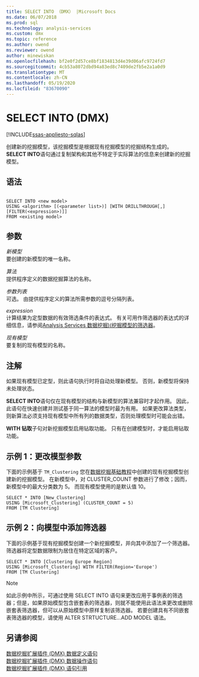 ```yaml
---
title: SELECT INTO （DMX） |Microsoft Docs
ms.date: 06/07/2018
ms.prod: sql
ms.technology: analysis-services
ms.custom: dmx
ms.topic: reference
ms.author: owend
ms.reviewer: owend
author: minewiskan
ms.openlocfilehash: bf2e0f2d57ce8bf1834813d4e39d06afc9724fd7
ms.sourcegitcommit: 4cb53a8072dbd94a83ed8c7409de2fb5e2a1a0d9
ms.translationtype: MT
ms.contentlocale: zh-CN
ms.lasthandoff: 05/19/2020
ms.locfileid: "83670090"
---
```

# <a name="select-into-dmx"></a>SELECT INTO (DMX)
[!INCLUDE[ssas-appliesto-sqlas](../includes/ssas-appliesto-sqlas.md)]

  创建新的挖掘模型，该挖掘模型是根据现有挖掘模型的挖掘结构生成的。 **SELECT INTO**语句通过复制架构和其他不特定于实际算法的信息来创建新的挖掘模型。  
  
## <a name="syntax"></a>语法  
  
```  
  
SELECT INTO <new model>   
USING <algorithm> [(<parameter list>)] [WITH DRILLTHROUGH[,] [FILTER(<expression>)]]  
FROM <existing model>  
```  
  
## <a name="arguments"></a>参数  
 *新模型*  
 要创建的新模型的唯一名称。  
  
 *算法*  
 提供程序定义的数据挖掘算法的名称。  
  
 *参数列表*  
 可选。 由提供程序定义的算法所需参数的逗号分隔列表。  
  
 *expression*  
 计算结果为定型数据的有效筛选条件的表达式。 有关可用作筛选器的表达式的详细信息，请参阅[Analysis Services 数据挖掘&#41;&#40;挖掘模型的筛选器](https://docs.microsoft.com/analysis-services/data-mining/filters-for-mining-models-analysis-services-data-mining)。  
  
 *现有模型*  
 要复制的现有模型的名称。  
  
## <a name="remarks"></a>注解  
 如果现有模型已定型，则此语句执行时将自动处理新模型。 否则，新模型将保持未处理状态。  
  
 **SELECT INTO**语句仅在现有模型的结构与新模型的算法兼容时才起作用。 因此，此语句在快速创建并测试基于同一算法的模型时最为有用。 如果更改算法类型，则新算法必须支持现有模型中所有列的数据类型，否则处理模型时可能会出错。  
  
 **WITH 钻取**子句对新挖掘模型启用钻取功能。 只有在创建模型时，才能启用钻取功能。  
  
## <a name="example-1-altering-the-parameters-of-the-model"></a>示例 1：更改模型参数  
 下面的示例基于 `TM_Clustering` 您在[数据挖掘基础教程](https://msdn.microsoft.com/library/6602edb6-d160-43fb-83c8-9df5dddfeb9c)中创建的现有挖掘模型创建新的挖掘模型。 在新模型中，对 CLUSTER_COUNT 参数进行了修改；因而，新模型中的最大分类数为 5。 而现有模型使用的是默认值 10。  
  
```  
SELECT * INTO [New_Clustering]  
USING [Microsoft_Clustering] (CLUSTER_COUNT = 5)   
FROM [TM Clustering]  
```  
  
## <a name="example-2-adding-a-filter-to-the-model"></a>示例 2：向模型中添加筛选器  
 下面的示例基于现有挖掘模型创建一个新挖掘模型，并向其中添加了一个筛选器。 筛选器将定型数据限制为居住在特定区域的客户。  
  
```  
SELECT * INTO [Clustering Europe Region]  
USING [Microsoft_Clustering] WITH FILTER(Region='Europe')  
FROM [TM Clustering]  
```  
  
> [!NOTE]  
>  如此示例中所示，可通过使用 SELECT INTO 语句来更改应用于事例表的筛选器；但是，如果原始模型包含嵌套表的筛选器，则就不能使用此语法来更改或删除嵌套表筛选器，但可以从原始模型中原样复制该筛选器。 若要创建具有不同嵌套表筛选器的模型，请使用 ALTER STRTUCTURE...ADD MODEL 语法。  
  
## <a name="see-also"></a>另请参阅  
 [数据挖掘扩展插件 &#40;DMX&#41; 数据定义语句](../dmx/dmx-statements-data-definition.md)   
 [数据挖掘扩展插件 &#40;DMX&#41; 数据操作语句](../dmx/dmx-statements-data-manipulation.md)   
 [数据挖掘扩展插件 (DMX) 语句引用](../dmx/data-mining-extensions-dmx-statements.md)  
  
  
